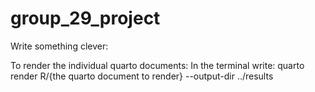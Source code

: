 # group_29_project


Write something clever:

To render the individual quarto documents:
In the terminal write: quarto render R/{the quarto document to render} --output-dir ../results
